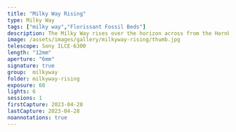 ```yaml
---
title: "Milky Way Rising"
type: Milky Way
tags: ["milky way","Florissant Fossil Beds"]
description: The Milky Way rises over the horizon across from the Hornbeck Homestead in Florissant, Colorado.
image: /assets/images/gallery/milkyway-rising/thumb.jpg
telescope: Sony ILCE-6300
length: "12mm"
aperture: "6mm"
signature: true
group:  milkyway
folder: milkyway-rising
exposure: 60
lights: 6
sessions: 1 
firstCapture: 2023-04-28
lastCapture: 2023-04-28
noannotations: true
---
```

